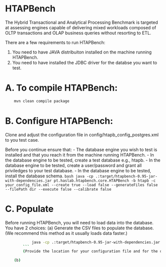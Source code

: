 # HTAPBench

The Hybrid Transactional and Analytical Processing Benchmark is targeted at assessing engines capable of delivering mixed workloads composed of OLTP transactions and OLAP business queries without resorting to ETL.

There are a few requirements to run HTAPBench:
1. You need to have JAVA distribuiton installed on the machine running HTAPBench.
2. You need to have installed the JDBC driver for the databse you want to test.

# A. To compile HTAPBench:
```bash
	mvn clean compile package
```

# B. Configure HTAPBench:
Clone and adjust the configuration file in config/htapb_config_postgres.xml to you test case.

Before you continue ensure that:
	- The database engine you wish to test is installed and that you reach it from the machine running HTAPBench.
	- In the database engine to be tested, create a test database e.g., htapb.
	- In the database engine to be tested, create a user/password and grant all priviledges to your test database.
	- In the database engine to be tested, install the database schema.
	 ```bash
	 	java -cp .:target/htapbench-0.95-jar-with-dependencies.jar pt.haslab.htapbench.core.HTAPBench -b htapb -c your_config_file.xml --create true --load false --generateFiles false --filePath dir --execute false --calibrate false
	 ```
# C. Populate
Before running HTAPBench, you will need to load data into the database.
You have 2 choices:
	(a) Generate the CSV files to populate the database. (We recommend this method as it usually loads data faster.)
```bash
			java -cp .:target/htapbench-0.95-jar-with-dependencies.jar pt.haslab.htapbench.core.HTAPBench -b htapb -c your_config_file.xml --generateFiles true --filePath dir --execute false --calibrate true
		```
		(Provide the location for your configuration file and for the directory where the files will be placed)

	(b) 






